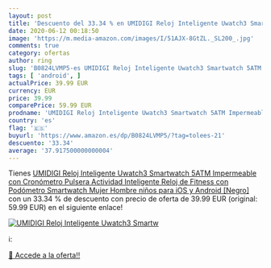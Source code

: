 ```yaml
---
layout: post
title: 'Descuento del 33.34 % en UMIDIGI Reloj Inteligente Uwatch3 Smartw'
date: 2020-06-12 00:18:50
image: 'https://m.media-amazon.com/images/I/51AJX-8GtZL._SL200_.jpg'
comments: true
category: ofertas
author: ring
slug: 'B0824LVMP5-es UMIDIGI Reloj Inteligente Uwatch3 Smartwatch 5ATM...'
tags: [ 'android', ]
actualPrice: 39.99 EUR
currency: EUR
price: 39.99
comparePrice: 59.99 EUR
prodname: 'UMIDIGI Reloj Inteligente Uwatch3 Smartwatch 5ATM Impermeable con Cronómetro Pulsera Actividad Inteligente Reloj de Fitness con Podómetro Smartwatch Mujer Hombre niños para iOS y Android [Negro]'
country: 'es'
flag: '🇪🇸'
buyurl: 'https://www.amazon.es/dp/B0824LVMP5/?tag=tolees-21'
descuento: '33.34'
average: '37.917500000000004'
---
```


Tienes [UMIDIGI Reloj Inteligente Uwatch3 Smartwatch 5ATM Impermeable con Cronómetro Pulsera Actividad Inteligente Reloj de Fitness con Podómetro Smartwatch Mujer Hombre niños para iOS y Android [Negro]](https://www.amazon.es/dp/B0824LVMP5/?tag=tolees-21) con un 33.34 % de descuento con precio de oferta de 39.99 EUR (original: 59.99 EUR) en el siguiente enlace!

[![UMIDIGI Reloj Inteligente Uwatch3 Smartw](https://m.media-amazon.com/images/I/51AJX-8GtZL._SL200_.jpg)](https://www.amazon.es/dp/B0824LVMP5/?tag=tolees-21)

ℹ️:


[🛒 Accede a la oferta!!](https://www.amazon.es/dp/B0824LVMP5/?tag=tolees-21)
